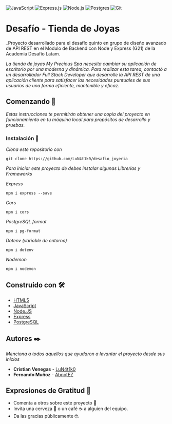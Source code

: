 ![JavaScript](https://img.shields.io/badge/javascript-%23323330.svg?logo=javascript&logoColor=%23F7DF1E&style=for-the-badge) 
![Express.js](https://img.shields.io/badge/express.js-%23404d59.svg?logo=express&logoColor=%2361DAFB&style=for-the-badge) 
![Node.js ](https://img.shields.io/badge/node.js-6DA55F?logo=node.js&logoColor=white&style=for-the-badge) 
![Postgres](https://img.shields.io/badge/postgres-%23316192.svg?logo=postgresql&logoColor=white&style=for-the-badge) 
![Git](https://img.shields.io/badge/git-%23F05033.svg?logo=git&logoColor=white&style=for-the-badge) 

# Desafío - Tienda de Joyas

_Proyecto desarrollado para el desafío quinto en grupo de diseño avanzado de API REST en el Modulo de Backend con Node y Express (G21) de la Academia Desafío Latam.

_La tienda de joyas My Precious Spa necesita cambiar su aplicación de escritorio por una moderna y dinámica. Para realizar esta tarea, contactó a un desarrollador Full Stack Developer que desarrolle la API REST de una aplicación cliente para satisfacer las necesidades puntuales de sus usuarios de una forma eficiente, mantenible y eficaz._

## Comenzando 🚀

_Estas instrucciones te permitirán obtener una copia del proyecto en funcionamiento en tu máquina local para propósitos de desarrollo y pruebas._


### Instalación 🔧


_Clona este repositorio con_

```
git clone https://github.com/LuN4t1k0/desafio_joyeria
```

_Para iniciar este proyecto de debes instalar algunas Librerias y Frameworks_

_Express_
```
npm i express --save
```

_Cors_
```
npm i cors
```

_PostgreSQL format_
```
npm i pg-format
```

_Dotenv (variable de entorno)_
```
npm i dotenv
```

_Nodemon_
```
npm i nodemon
```


## Construido con 🛠️

* [HTML5](https://developer.mozilla.org/es/docs/Web/HTML) 
* [JavaScript](https://devdocs.io/javascript/)
* [Node.JS](https://nodejs.org/en/docs/)
* [Express](https://expressjs.com/en/5x/api.html)
* [PostgreSQL](https://www.postgresql.org/)


## Autores ✒️

_Menciona a todos aquellos que ayudaron a levantar el proyecto desde sus inicios_

* **Cristian Venegas**  - [LuN4t1k0](https://github.com/LuN4t1k0)
* **Fernando Muñoz**    - [AbnotEZ](https://github.com/AbnotEZ)


## Expresiones de Gratitud 🎁

* Comenta a otros sobre este proyecto 📢
* Invita una cerveza 🍺 o un café ☕ a alguien del equipo. 
* Da las gracias públicamente 🤓.
